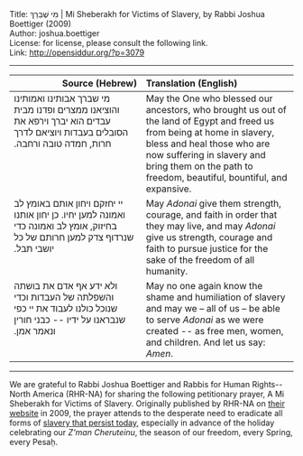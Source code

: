 <html>
<head></head>
<body>
Title: מִי שֶׁבֵּרַךְ | Mi Sheberakh for Victims of Slavery, by Rabbi Joshua Boettiger (2009)<br />
Author: joshua.boettiger<br />
License: for license, please consult the following link.<br />
Link: <a href="http://opensiddur.org/?p=3079">http://opensiddur.org/?p=3079</a>
<p />
<hr />

<table style="margin-left: auto;margin-right: auto;" class="draggable">
<thead><tr><th id="x" style="text-align: right;">Source (Hebrew)</th><th style="text-align: left;">Translation (English)</th></tr></thead>
<tbody>
<tr><td style="vertical-align:top;" width="46%">
<div class="liturgy"><span lang="he">
מי שברך אבותינו ואמותינו 
והוציאנו ממצרים 
ופדנו מבית עבדים׃
 הוא יברך וירפא את הסובלים בעבדות
 ויוציאם לדרך חרות, 
חמדה טובה ורחבה.‏
</span></div></td>
 
<td style="vertical-align:top;" width="53%"><div class="english">
May the One who blessed our ancestors, 
who brought us out of the land of Egypt 
and freed us from being at home in slavery, 
bless and heal those who are now suffering in slavery 
and bring them on the path to freedom, 
beautiful, bountiful, and expansive.
</td>
</tr>
<tr>
<td style="vertical-align:top;" width="46%">
<div class="liturgy"><span lang="he">
יי יחזקם ויחון אותם באומץ לב ואמונה 
למען יחיו.
 כן יחון אותנו בחיזוק, אומץ לב ואמונה 
כדי שנרדוף צדק למען חרותם של כל יושבי תבל.‏
</span></div></td>
 
<td style="vertical-align:top;" width="53%"><div class="english">
May <em>Adonai</em> give them strength, courage, and faith 
in order that they may live, 
and may <em>Adonai</em> give us strength, courage and faith 
to pursue justice for the sake of the freedom of all humanity.
</td>
</tr>
<tr>
<td style="vertical-align:top;" width="46%">
<div class="liturgy"><span lang="he">
ולא ידע אף אדם את בושתה והשפלתה של העבדות
 וכדי שנוכל כולנו לעבוד את יי כפי שנבראנו על ידיו --
 כבני חורין 
ונאמר אמן.‏
</span></div></td>
 
<td style="vertical-align:top;" width="53%"><div class="english">
May no one again know the shame and humiliation of slavery 
and may we – all of us – be able to serve <em>Adonai</em> as we were created --
as free men, women, and children. 
And let us say: <em>Amen</em>.
</td>
</tr>
</tbody></table>

<hr />

We are grateful to Rabbi Joshua Boettiger and Rabbis for Human Rights--North America (RHR-NA) for sharing the following petitionary prayer, A Mi Sheberakh for Victims of Slavery. Originally published by RHR-NA on <a href="http://web.archive.org/web/20111104105809/http://www.rhr-na.org/documents/Misheberach-for-victims-slavery.pdf">their website</a> in 2009, the prayer attends to the desperate need to eradicate all forms of <a href="http://web.archive.org/web/20120104154440/http://www.rhr-na.org/resources/holidays/passover.html">slavery that persist today</a>, especially in advance of the holiday celebrating our <em>Z'man Cheruteinu</em>, the season of our freedom, every Spring, every Pesaḥ.
</body>
</html>